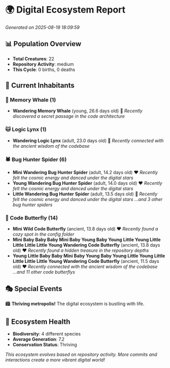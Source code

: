 # 🌍 Digital Ecosystem Report
*Generated on 2025-08-19 18:09:59*

## 📊 Population Overview
- **Total Creatures**: 22
- **Repository Activity**: medium
- **This Cycle**: 0 births, 0 deaths

## 👥 Current Inhabitants

### 🐋 Memory Whale (1)
- **Wandering Memory Whale** (young, 26.6 days old) 💛
  *Recently discovered a secret passage in the code architecture*

### 🐱 Logic Lynx (1)
- **Wandering Logic Lynx** (adult, 23.0 days old) 💛
  *Recently connected with the ancient wisdom of the codebase*

### 🕷️ Bug Hunter Spider (6)
- **Mini Wandering Bug Hunter Spider** (adult, 14.2 days old) ❤️
  *Recently felt the cosmic energy and danced under the digital stars*
- **Young Wandering Bug Hunter Spider** (adult, 14.0 days old) ❤️
  *Recently felt the cosmic energy and danced under the digital stars*
- **Little Wandering Bug Hunter Spider** (adult, 13.5 days old) 💛
  *Recently felt the cosmic energy and danced under the digital stars*
  *...and 3 other bug hunter spiders*

### 🦋 Code Butterfly (14)
- **Mini Wild Code Butterfly** (ancient, 13.8 days old) ❤️
  *Recently found a cozy spot in the config folder*
- **Mini Baby Baby Baby Mini Baby Young Baby Young Little Young Little Little Little Little Young Wandering Code Butterfly** (ancient, 13.8 days old) ❤️
  *Recently found a hidden treasure in the repository depths*
- **Young Little Baby Baby Mini Baby Young Baby Young Little Young Little Little Little Little Young Wandering Code Butterfly** (ancient, 11.5 days old) ❤️
  *Recently connected with the ancient wisdom of the codebase*
  *...and 11 other code butterflys*

## 🎭 Special Events

🏙️ **Thriving metropolis!** The digital ecosystem is bustling with life.

## 🔬 Ecosystem Health
- **Biodiversity**: 4 different species
- **Average Generation**: 7.2
- **Conservation Status**: Thriving

*This ecosystem evolves based on repository activity. More commits and interactions create a more vibrant digital world!*